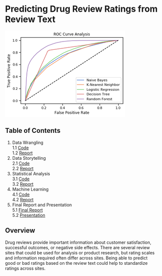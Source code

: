 # Predicting Drug Review Ratings from Review Text
![](drugsCom_modelsROC.png)
## Table of Contents
1. Data Wrangling<br>
      1.1 [Code](https://github.com/lucas-reynolds/Predicting-Drug-Review-Ratings-from-Review-Text/blob/master/3_DataWrangling_Code.ipynb)<br>
      1.2 [Report](https://github.com/lucas-reynolds/Predicting-Drug-Review-Ratings-from-Review-Text/blob/master/3_DataWrangling_Report.pdf)
2. Data Storytelling<br>
      2.1 [Code](https://github.com/lucas-reynolds/Predicting-Drug-Review-Ratings-from-Review-Text/blob/master/4_DataStorytelling_Code.ipynb)<br>
      2.2 [Report](https://github.com/lucas-reynolds/Predicting-Drug-Review-Ratings-from-Review-Text/blob/master/4_DataStorytelling_Report.pdf)
3. Statistical Analysis<br>
      3.1 [Code](https://github.com/lucas-reynolds/Predicting-Drug-Review-Ratings-from-Review-Text/blob/master/5_StatisticalAnalysis_Code.ipynb)<br>
      3.2 [Report](https://github.com/lucas-reynolds/Predicting-Drug-Review-Ratings-from-Review-Text/blob/master/5_StatisticalAnalysis_Report.pdf)
4. Machine Learning <br>
      4.1 [Code](https://github.com/lucas-reynolds/Predicting-Drug-Review-Ratings-from-Review-Text/blob/master/7_MachineLearning_Code.ipynb)<br>
      4.2 [Report](https://github.com/lucas-reynolds/Predicting-Drug-Review-Ratings-from-Review-Text/blob/master/7_MachineLearning_Report.pdf)
5. Final Report and Presentation<br>
      5.1 [Final Report](https://github.com/lucas-reynolds/Predicting-Drug-Review-Ratings-from-Review-Text/blob/master/8_Final_Report.pdf)<br>
      5.2 [Presentation](https://github.com/lucas-reynolds/Predicting-Drug-Review-Ratings-from-Review-Text/blob/master/8_Final_Presentation.pdf)

## Overview
Drug reviews provide important information about customer satisfaction, successful outcomes, or negative side effects. There are several review sites that could be used for analysis or product research, but rating scales and information required often differ across sites. Being able to predict good or bad ratings based on the review text could help to standardize ratings across sites.
